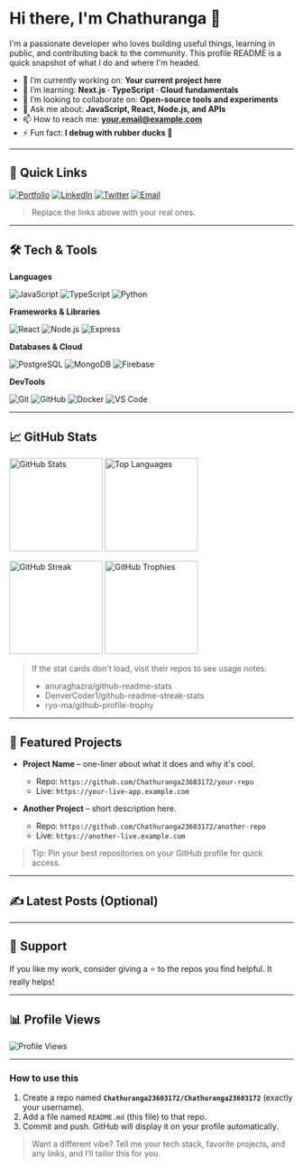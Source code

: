 # Hi there, I'm Chathuranga 👋

<!-- Optional banner image -->

<!-- <img src="https://images.unsplash.com/photo-1526401485004-2fda9f4d9a7c?q=80&w=1600&auto=format&fit=crop" alt="banner" /> -->

I'm a passionate developer who loves building useful things, learning in public, and contributing back to the community. This profile README is a quick snapshot of what I do and where I'm headed.

* 🔭 I’m currently working on: **Your current project here**
* 🌱 I’m learning: **Next.js · TypeScript · Cloud fundamentals**
* 👯 I’m looking to collaborate on: **Open-source tools and experiments**
* 💬 Ask me about: **JavaScript, React, Node.js, and APIs**
* 📫 How to reach me: **[your.email@example.com](mailto:your.email@example.com)**
* ⚡ Fun fact: **I debug with rubber ducks 🦆**

---

## 🔗 Quick Links

[![Portfolio](https://img.shields.io/badge/Portfolio-000?style=for-the-badge\&logo=vercel\&logoColor=white)](https://example.com)
[![LinkedIn](https://img.shields.io/badge/LinkedIn-0A66C2?style=for-the-badge\&logo=linkedin\&logoColor=white)](https://linkedin.com/in/your-handle)
[![Twitter](https://img.shields.io/badge/Twitter-111?style=for-the-badge\&logo=x\&logoColor=white)](https://x.com/your-handle)
[![Email](https://img.shields.io/badge/Email-333?style=for-the-badge\&logo=gmail\&logoColor=white)](mailto:your.email@example.com)

> Replace the links above with your real ones.

---

## 🛠️ Tech & Tools

**Languages**

![JavaScript](https://img.shields.io/badge/JavaScript-323330?style=for-the-badge\&logo=javascript)
![TypeScript](https://img.shields.io/badge/TypeScript-007ACC?style=for-the-badge\&logo=typescript\&logoColor=white)
![Python](https://img.shields.io/badge/Python-3776AB?style=for-the-badge\&logo=python\&logoColor=white)

**Frameworks & Libraries**

![React](https://img.shields.io/badge/React-20232A?style=for-the-badge\&logo=react)
![Node.js](https://img.shields.io/badge/Node.js-339933?style=for-the-badge\&logo=node.js\&logoColor=white)
![Express](https://img.shields.io/badge/Express-000000?style=for-the-badge\&logo=express\&logoColor=white)

**Databases & Cloud**

![PostgreSQL](https://img.shields.io/badge/PostgreSQL-4169E1?style=for-the-badge\&logo=postgresql\&logoColor=white)
![MongoDB](https://img.shields.io/badge/MongoDB-4ea94b?style=for-the-badge\&logo=mongodb\&logoColor=white)
![Firebase](https://img.shields.io/badge/Firebase-FFCA28?style=for-the-badge\&logo=firebase\&logoColor=black)

**DevTools**

![Git](https://img.shields.io/badge/Git-F05032?style=for-the-badge\&logo=git\&logoColor=white)
![GitHub](https://img.shields.io/badge/GitHub-181717?style=for-the-badge\&logo=github)
![Docker](https://img.shields.io/badge/Docker-2496ED?style=for-the-badge\&logo=docker\&logoColor=white)
![VS Code](https://img.shields.io/badge/VS%20Code-007ACC?style=for-the-badge\&logo=visualstudiocode\&logoColor=white)

---

## 📈 GitHub Stats

<p>
  <img src="https://github-readme-stats.vercel.app/api?username=Chathuranga23603172&show_icons=true&rank_icon=github" height="165" alt="GitHub Stats" />
  <img src="https://github-readme-stats.vercel.app/api/top-langs/?username=Chathuranga23603172&layout=compact" height="165" alt="Top Languages" />
</p>

<p>
  <img src="https://streak-stats.demolab.com?user=Chathuranga23603172" height="165" alt="GitHub Streak" />
  <img src="https://github-profile-trophy.vercel.app/?username=Chathuranga23603172&theme=flat&no-frame=true&margin-w=10&row=1" height="165" alt="GitHub Trophies" />
</p>

> If the stat cards don't load, visit their repos to see usage notes:
>
> * anuraghazra/github-readme-stats
> * DenverCoder1/github-readme-streak-stats
> * ryo-ma/github-profile-trophy

---

## 🚀 Featured Projects

* **Project Name** – one-liner about what it does and why it's cool.

  * Repo: `https://github.com/Chathuranga23603172/your-repo`
  * Live: `https://your-live-app.example.com`

* **Another Project** – short description here.

  * Repo: `https://github.com/Chathuranga23603172/another-repo`
  * Live: `https://another-live.example.com`

> Tip: Pin your best repositories on your GitHub profile for quick access.

---

## ✍️ Latest Posts (Optional)

<!--
You can automate this section with a GitHub Action that pulls your latest blog posts or YouTube videos. Replace with your sources.

- [Post title 1](#)
- [Post title 2](#)
- [Post title 3](#)
-->

---

## 🤝 Support

If you like my work, consider giving a ⭐ to the repos you find helpful. It really helps!

---

## 📊 Profile Views

![Profile Views](https://komarev.com/ghpvc/?username=Chathuranga23603172\&style=flat-square)

---

### How to use this

1. Create a repo named **`Chathuranga23603172/Chathuranga23603172`** (exactly your username).
2. Add a file named `README.md` (this file) to that repo.
3. Commit and push. GitHub will display it on your profile automatically.

> Want a different vibe? Tell me your tech stack, favorite projects, and any links, and I’ll tailor this for you.
